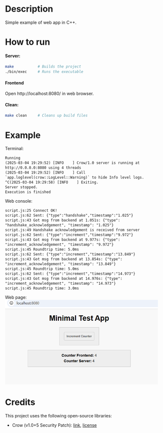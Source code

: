 # Description
Simple example of web app in C++.

# How to run
#### Server:
```bash
make           # Builds the project
./bin/exec     # Runs the executable
```
#### Frontend
Open http://localhost:8080/ in web browser.

#### Clean:
```bash
make clean     # Cleans up build files
```

# Example
Terminal:
```terminal
Running
(2025-03-04 19:29:52) [INFO    ] Crow/1.0 server is running at http://0.0.0.0:8080 using 4 threads
(2025-03-04 19:29:52) [INFO    ] Call `app.loglevel(crow::LogLevel::Warning)` to hide Info level logs.
^C(2025-03-04 19:29:58) [INFO    ] Exiting.
Server stopped.
Execution is finished
```

Web console:
```terminal
script.js:25 Connect OK!
script.js:62 Sent: {"type":"handshake","timestamp":"1.025"}
script.js:43 Got msg from backend at 1.051s: {"type": "handshake_acknowledgement", "timestamp": "1.025"}
script.js:49 Handshake acknowledgement is received from server
script.js:62 Sent: {"type":"increment","timestamp":"9.972"}
script.js:43 Got msg from backend at 9.977s: {"type": "increment_acknowledgement", "timestamp": "9.972"}
script.js:45 Roundtrip time: 5.0ms
script.js:62 Sent: {"type":"increment","timestamp":"13.849"}
script.js:43 Got msg from backend at 13.854s: {"type": "increment_acknowledgement", "timestamp": "13.849"}
script.js:45 Roundtrip time: 5.0ms
script.js:62 Sent: {"type":"increment","timestamp":"14.973"}
script.js:43 Got msg from backend at 14.976s: {"type": "increment_acknowledgement", "timestamp": "14.973"}
script.js:45 Roundtrip time: 3.0ms
```

Web page:
![Web page example](docs/images/app_screen.png)

# Credits

This project uses the following open-source libraries:
- Crow (v1.0+5 Security Patch): [link](https://github.com/CrowCpp/Crow.git), [license](https://github.com/CrowCpp/Crow/blob/master/LICENSE)
